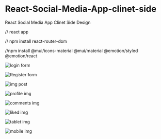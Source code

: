 # React-Social-Media-App-clinet-side
React Social Media App Clinet Side Design

// react app

// npm install react-router-dom

//npm install @mui/icons-material @mui/material @emotion/styled @emotion/react


![login form](https://user-images.githubusercontent.com/73035495/235345640-0fbc1793-e45e-4081-bbd9-0f5bebfade1d.png)

![Register form](https://user-images.githubusercontent.com/73035495/235345644-240cb517-e90e-4d1d-8536-21a9f1f33905.png)

![img post](https://user-images.githubusercontent.com/73035495/236562039-ff112c93-84aa-4538-b2d7-d244b700cd0e.png)

![profile img](https://user-images.githubusercontent.com/73035495/236674183-94dfdae2-6297-4fc6-a585-e778a5a64f43.png)

![comments img](https://user-images.githubusercontent.com/73035495/236674190-446b270b-4e27-4aac-b755-594ed3b23521.png)

![liked img](https://user-images.githubusercontent.com/73035495/236674195-a368d8ba-c287-4cae-b329-9d38e84f073b.png)

![tablet img](https://user-images.githubusercontent.com/73035495/236677990-55056bc2-f976-41e0-8568-0e18182a181d.png)

![mobile img](https://user-images.githubusercontent.com/73035495/236679592-d34a804e-6b6a-472b-91e1-229169897160.png)


